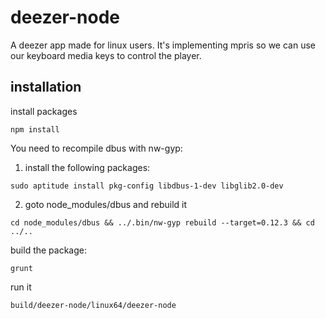 # deezer-node

A deezer app made for linux users. It's implementing mpris so we can use our keyboard media keys to control the player. 

## installation


install packages

`npm install`


You need to recompile dbus with nw-gyp:

1. install the following packages:

`sudo aptitude install pkg-config libdbus-1-dev libglib2.0-dev`


2. goto node_modules/dbus and rebuild it

`cd node_modules/dbus && ../.bin/nw-gyp rebuild --target=0.12.3 && cd ../..`


build the package:

`grunt`

run it

`build/deezer-node/linux64/deezer-node`